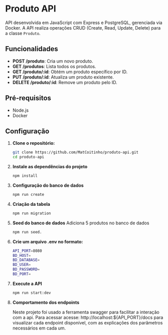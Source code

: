 # Produto API

API desenvolvida em JavaScript com Express e PostgreSQL, gerenciada via Docker. A API realiza operações CRUD (Create, Read, Update, Delete) para a classe `Produto`.

## Funcionalidades
- **POST /produto**: Cria um novo produto.
- **GET /produtos**: Lista todos os produtos.
- **GET /produto/:id**: Obtém um produto específico por ID.
- **PUT /produto/:id**: Atualiza um produto existente.
- **DELETE /produto/:id**: Remove um produto pelo ID.

## Pré-requisitos
- Node.js
- Docker

## Configuração

1. **Clone o repositório:**
   ```bash
   git clone https://github.com/MatCoitinho/produto-api.git
   cd produto-api

2. **Instale as dependências do projeto**
    ```bash
    npm install

3. **Configuração do banco de dados**
    ```bash
    npm run create

4. **Criação da tabela**
    ```bash
    npm run migration

5. **Seed do banco de dados**
    Adiciona 5 produtos no banco de dados
    ```bash
    npm run seed. 

6. **Crie um arquivo .env no formato:**
    ```bash
    API_PORT=8080
    BD_HOST=
    BD_DATABASE= 
    BD_USER= 
    BD_PASSWORD= 
    BD_PORT=

7. **Execute a API**
    ```bash
    npm run start:dev

8. **Comportamento dos endpoints**

    Neste projeto foi usado a ferramenta swagger para facilitar a interação com a api. Para acessar acesse: http://localhost:${API_PORT}/docs para visualizar cada endpoint disponível, com as explicações dos parâmetros necessários em cada um.